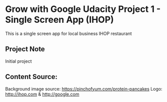 # Grow with Google Udacity Project 1 - Single Screen App (IHOP)
This is a single screen app for local business IHOP restaurant

## Project Note
Initial project

## Content Source:
Background image source: https://pinchofyum.com/protein-pancakes
Logo: http://ihop.com & http://google.com
